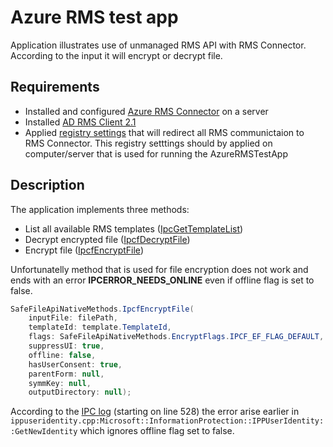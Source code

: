 # Azure RMS test app
Application illustrates use of unmanaged RMS API with RMS Connector. According to the input it will encrypt or decrypt file. 

## Requirements
- Installed and configured [Azure RMS Connector](https://docs.microsoft.com/en-us/information-protection/deploy-use/install-configure-rms-connector) on a server
- Installed [AD RMS Client 2.1](https://www.microsoft.com/en-us/download/details.aspx?id=38397)
- Applied [registry settings](../blob/master/RMS-redirect.reg) that will redirect all RMS communictaion to RMS Connector. This registry setttings should by applied on computer/server that is used for running the AzureRMSTestApp

## Description
The application implements three methods:
- List all available RMS templates ([IpcGetTemplateList](http://msdn.microsoft.com/en-us/library/windows/desktop/hh535267(v=vs.85).aspx))
- Decrypt encrypted file ([IpcfDecryptFile](https://msdn.microsoft.com/en-us/library/windows/desktop/dn133058(v=vs.85).aspx))
- Encrypt file ([IpcfEncryptFile](https://msdn.microsoft.com/en-us/library/windows/desktop/dn133059(v=vs.85).aspx))

Unfortunatelly method that is used for file encryption does not work and ends with an error **IPCERROR_NEEDS_ONLINE** even if offline flag is set to false.
```cs
SafeFileApiNativeMethods.IpcfEncryptFile(
    inputFile: filePath,
    templateId: template.TemplateId,
    flags: SafeFileApiNativeMethods.EncryptFlags.IPCF_EF_FLAG_DEFAULT,
    suppressUI: true,
    offline: false,
    hasUserConsent: true,
    parentForm: null,
    symmKey: null,
    outputDirectory: null);
```
According to the [IPC log](../blob/master/ipc-log.txt) (starting on line 528) the error arise earlier in ``ippuseridentity.cpp:Microsoft::InformationProtection::IPPUserIdentity::GetNewIdentity`` 
which ignores offline flag set to false.
